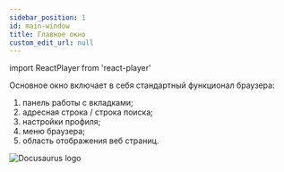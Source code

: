 ```yaml
---
sidebar_position: 1
id: main-window
title: Главное окно
custom_edit_url: null
---
```

import ReactPlayer from 'react-player'

Основное окно включает в себя стандартный функционал браузера:
1. панель работы с вкладками;
2. адресная строка / строка поиска;
3. настройки профиля;
4. меню браузера;
5. область отображения веб страниц.

![Docusaurus logo](/img/3-soft/3-start-browser/1-main/eng/main-1.png)
